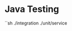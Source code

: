 # Java Testing

<!--
https://github.com/bernardoms/shortenerurl-quarkus/tree/master/src/test/java/com/bernardoms
https://github.com/heike2718/mkadmin-server/tree/master/src/test/java/de/egladil/web/mkadmin_server
https://github.com/kiegroup/optaweb-employee-rostering/tree/master/optaweb-employee-rostering-backend/src/test/java/org/optaweb/employeerostering
https://github.com/JohT/showcase-quarkus-eventsourcing/tree/master/showcase-quarkus-eventsourcing/src/test/java/io/github/joht/showcase/quarkuseventsourcing
https://github.com/deathwaiting/qu-queue-service/tree/82c861f69191f6398b8f5c697a647cdc9e90b508/src/test/java/com/qu
https://github.com/rht-labs/lodestar-status/blob/master/src/test/java/com/redhat/labs/lodestar/resource/VersionResourceTest.java
-->

``sh
./integration
./unit/service
```
